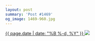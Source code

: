 ```yaml
---
layout: post
summary: 'Post #1469'
og_image: 1469-960.jpg
---
```


<p>
 <time>
  <a href="/1469">
   {{ page.date | date: "%B %-d, %Y" }}
  </a>
 </time>
 <a href="/1469">
  <img sizes="(min-width: 700px) 50vw, calc(100vw - 2rem)" src="{{ site.assets_url }}/1469-480.jpg" srcset="{{ site.assets_url }}/1469-240.jpg 240w, {{ site.assets_url }}/1469-480.jpg 480w, {{ site.assets_url }}/1469-720.jpg 720w, {{ site.assets_url }}/1469-960.jpg 960w"/>
 </a>
</p>
